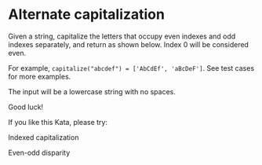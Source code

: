 # Alternate capitalization

Given a string, capitalize the letters that occupy even indexes and odd indexes separately, and return as shown below. Index 0 will be considered even.

For example, `capitalize("abcdef") = ['AbCdEf', 'aBcDeF']`. See test cases for more examples.

The input will be a lowercase string with no spaces.

Good luck!

If you like this Kata, please try:

Indexed capitalization

Even-odd disparity